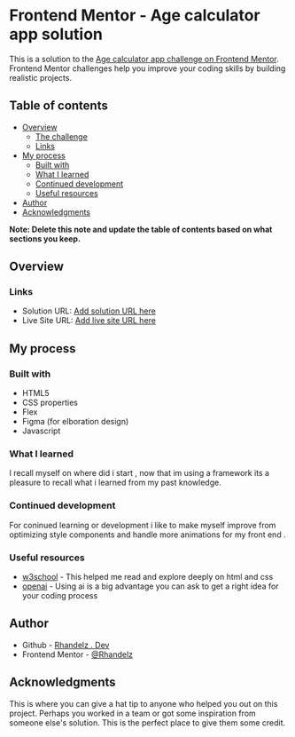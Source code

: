 # Frontend Mentor - Age calculator app solution

This is a solution to the [Age calculator app challenge on Frontend Mentor](https://www.frontendmentor.io/challenges/age-calculator-app-dF9DFFpj-Q). Frontend Mentor challenges help you improve your coding skills by building realistic projects.

## Table of contents

- [Overview](#overview)
  - [The challenge](#the-challenge)
  - [Links](#links)
- [My process](#my-process)
  - [Built with](#built-with)
  - [What I learned](#what-i-learned)
  - [Continued development](#continued-development)
  - [Useful resources](#useful-resources)
- [Author](#author)
- [Acknowledgments](#acknowledgments)

**Note: Delete this note and update the table of contents based on what sections you keep.**

## Overview

### Links

- Solution URL: [Add solution URL here](https://your-solution-url.com)
- Live Site URL: [Add live site URL here](https://your-live-site-url.com)

## My process

### Built with

- HTML5
- CSS properties
- Flex
- Figma (for elboration design)
- Javascript

### What I learned

I recall myself on where did i start , now that im using a framework its a pleasure to recall what i learned from my past knowledge.

### Continued development

For coninued learning or development i like to make myself improve from optimizing style components and handle more animations for my front end .

### Useful resources

- [w3school](https://www.w3schools.com/) - This helped me read and explore deeply on html and css
- [openai](https://chat.openai.com/) - Using ai is a big advantage you can ask to get a right idea for your coding process

## Author

- Github - [Rhandelz . Dev](https://github.com/Rhandelz)
- Frontend Mentor - [@Rhandelz](https://www.frontendmentor.io/profile/Rhandelz)

## Acknowledgments

This is where you can give a hat tip to anyone who helped you out on this project. Perhaps you worked in a team or got some inspiration from someone else's solution. This is the perfect place to give them some credit.

